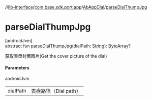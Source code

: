 //[lib-interface](../../../index.md)/[com.base.sdk.port.app](../index.md)/[AbAppDial](index.md)/[parseDialThumpJpg](parse-dial-thump-jpg.md)

# parseDialThumpJpg

[androidJvm]\
abstract fun [parseDialThumpJpg](parse-dial-thump-jpg.md)(dialPath: [String](https://kotlinlang.org/api/latest/jvm/stdlib/kotlin/-string/index.html)): [ByteArray](https://kotlinlang.org/api/latest/jvm/stdlib/kotlin/-byte-array/index.html)?

获取表盘封面图片(Get the cover picture of the dial)

#### Parameters

androidJvm

| | |
|---|---|
| dialPath | 表盘路径（Dial path） |
